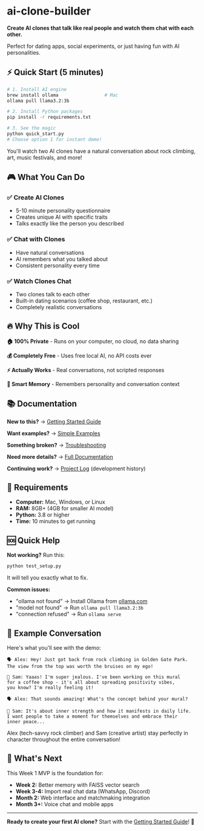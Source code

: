 # ai-clone-builder

**Create AI clones that talk like real people and watch them chat with each other.**

Perfect for dating apps, social experiments, or just having fun with AI personalities.

## ⚡ Quick Start (5 minutes)

```bash
# 1. Install AI engine
brew install ollama                 # Mac
ollama pull llama3.2:3b

# 2. Install Python packages  
pip install -r requirements.txt

# 3. See the magic
python quick_start.py
# Choose option 1 for instant demo!
```

You'll watch two AI clones have a natural conversation about rock climbing, art, music festivals, and more!

## 🎮 What You Can Do

### ✅ **Create AI Clones**
- 5-10 minute personality questionnaire
- Creates unique AI with specific traits
- Talks exactly like the person you described

### ✅ **Chat with Clones**  
- Have natural conversations
- AI remembers what you talked about
- Consistent personality every time

### ✅ **Watch Clones Chat**
- Two clones talk to each other
- Built-in dating scenarios (coffee shop, restaurant, etc.)
- Completely realistic conversations

## 🔥 Why This is Cool

**🏠 100% Private** - Runs on your computer, no cloud, no data sharing

**💰 Completely Free** - Uses free local AI, no API costs ever

**⚡ Actually Works** - Real conversations, not scripted responses

**🧠 Smart Memory** - Remembers personality and conversation context

## 📚 Documentation

**New to this?** → [Getting Started Guide](./docs/getting-started.md)

**Want examples?** → [Simple Examples](./docs/simple-examples.md)

**Something broken?** → [Troubleshooting](./docs/troubleshooting.md)

**Need more details?** → [Full Documentation](./docs/)

**Continuing work?** → [Project Log](./docs/project-log.md) (development history)

## 🎯 Requirements

- **Computer:** Mac, Windows, or Linux
- **RAM:** 8GB+ (4GB for smaller AI model)
- **Python:** 3.8 or higher
- **Time:** 10 minutes to get running

## 🆘 Quick Help

**Not working?** Run this:
```bash
python test_setup.py
```

It will tell you exactly what to fix.

**Common issues:**
- "ollama not found" → Install Ollama from [ollama.com](https://ollama.com)
- "model not found" → Run `ollama pull llama3.2:3b`
- "connection refused" → Run `ollama serve`

## 🎊 Example Conversation

Here's what you'll see with the demo:

```
🗣️ Alex: Hey! Just got back from rock climbing in Golden Gate Park. 
The view from the top was worth the bruises on my ego!

💭 Sam: Yaaas! I'm super jealous. I've been working on this mural 
for a coffee shop - it's all about spreading positivity vibes, 
you know? I'm really feeling it!

🗣️ Alex: That sounds amazing! What's the concept behind your mural?

💭 Sam: It's about inner strength and how it manifests in daily life. 
I want people to take a moment for themselves and embrace their 
inner peace...
```

Alex (tech-savvy rock climber) and Sam (creative artist) stay perfectly in character throughout the entire conversation!

## 🔮 What's Next

This Week 1 MVP is the foundation for:
- **Week 2:** Better memory with FAISS vector search
- **Week 3-4:** Import real chat data (WhatsApp, Discord)
- **Month 2:** Web interface and matchmaking integration
- **Month 3+:** Voice chat and mobile apps

---

**Ready to create your first AI clone?** Start with the [Getting Started Guide](./docs/getting-started.md)! 🚀
